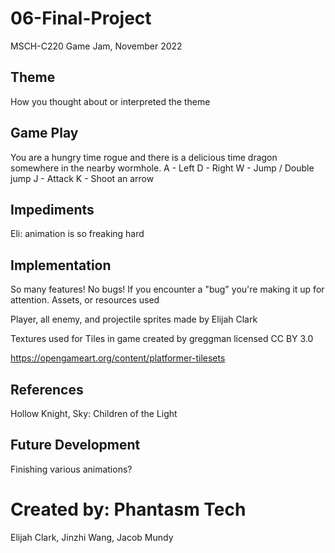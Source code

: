 # 06-Final-Project
MSCH-C220 Game Jam, November 2022

## Theme
How you thought about or interpreted the theme

## Game Play
You are a hungry time rogue and there is a delicious time dragon somewhere in the nearby wormhole. 
A - Left
D - Right
W - Jump / Double jump
J - Attack
K - Shoot an arrow

## Impediments
Eli: animation is so freaking hard

## Implementation
So many features! No bugs! If you encounter a "bug" you're making it up for attention. 
Assets, or resources used

Player, all enemy, and projectile sprites made by Elijah Clark

Textures used for Tiles in game created by greggman licensed CC BY 3.0

https://opengameart.org/content/platformer-tilesets

## References
Hollow Knight, Sky: Children of the Light

## Future Development
Finishing various animations?

# Created by: Phantasm Tech
Elijah Clark, Jinzhi Wang, Jacob Mundy 

